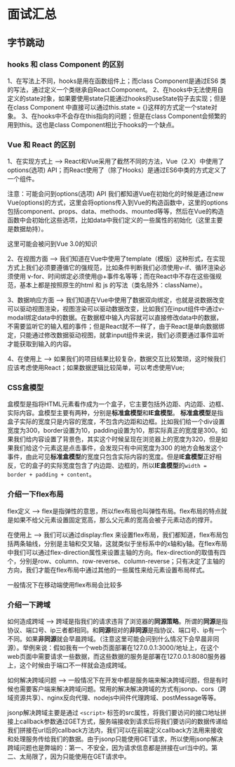 # 面试汇总
## 字节跳动

### hooks 和 class Component 的区别
1、在写法上不同，hooks是用在函数组件上；而class Component是通过ES6 类的写法，通过定义一个类继承自React.Component。
2、在hooks中无法使用自定义的state对象，如果要使用state只能通过hooks的useState钩子去实现；但是在class Component 中直接可以通过this.state = {}这样的方式定一个state对象。
3、在hooks中不会存在this指向的问题；但是在class Component会频繁的用到this。这也是class Component相比于hooks的一个缺点。

### Vue 和 React 的区别
1、在实现方式上 --> React和Vue采用了截然不同的方法，Vue（2.X）中使用了options(选项) API；而React使用了（除了Hooks）是通过ES6中类的方式定义了一个组件。

注意：可能会问到options(选项) API
我们都知道Vue在初始化的时候是通过new Vue(options)的方式，这里会将options传入到Vue的构造函数中，这里的options包括component、props、data、methods、mounted等等，然后在Vue的构造函数中会初始化这些选项，比如data中我们定义的一些属性的初始化（这里主要是数据劫持）。

这里可能会被问到Vue 3.0的知识

2、在视图方面 --> 我们知道在Vue中使用了template（模版）这种形式，在实现方式上我们必须要遵循它的强规范，比如条件判断我们必须使用v-if、循环渲染必须使用 v-for、时间绑定必须使用@+事件名等等；而在React中不存在这些强规范，基本上都是按照原生的html 和 js 的写法（类名除外：className）。

3、数据响应方面 --> 我们知道在Vue中使用了数据双向绑定，也就是说数据改变可以驱动视图渲染，视图渲染可以驱动数据改变，比如我们在input组件中通过v-modal绑定data中的数据。在数据框中输入内容就可以直接修改data中的数据，不需要监听它的输入框的事件；但是React就不一样了，由于React是单向数据绑定，只能通过修改数据驱动视图，就拿input组件来说，我们必须要通过事件监听才能获取到输入的内容。

4、在使用上 --> 如果我们的项目结果比较复杂，数据交互比较繁琐，这时候我们应该考虑使用React；如果数据逻辑比较简单，可以考虑使用Vue;

### CSS盒模型
盒模型是指将HTML元素看作成为一个盒子，它主要包括外边距、内边距、边框、实际内容。盒模型主要有两种，分别是**标准盒模型**和**IE盒模型**。
**标准盒模型**是指盒子实际的宽度只是内容的宽度，不包含内边距和边框。比如我们给一个div设置宽度为300，border设置为10，padding设置为10，那实际真正的宽度是300。如果我们给内容设置了背景色，其实这个时候呈现在浏览器上的宽度为320，但是如果我们给这个元素这是点击事件，会发现只有中间宽度为300 的地方会触发这个事件，由此可见**标准盒模型**的宽度只包含实际内容的宽度。但是**IE盒模型**正好相反，它的盒子的实际宽度包含了内边距、边框的，所以**IE盒模型**的`width = border + padding + content`。

### 介绍一下flex布局
flex定义 --> flex是指弹性的意思，所以flex布局也叫弹性布局。flex布局的特点就是如果不给父元素设置固定宽高，那么父元素的宽高会被子元素动态的撑开。

在使用上 --> 我们可以通过display:flex 来设置flex布局，我们都知道，flex布局包括两条轴线，分别是主轴和交叉轴，这就类似于坐标系中的x轴和y轴。在flex布局中我们可以通过flex-direction属性来设置主轴的方向。flex-direction的取值有四个，分别是row、column、row-reverse、column-reverse；只有决定了主轴的方向，我们才能在flex布局中通过其他的一些属性来给元素设置布局样式。

一般情况下在移动端使用flex布局会比较多

### 介绍一下跨域
如何造成跨域 --> 跨域是指我们的请求违背了浏览器的**同源策略**。所谓的**同源**是指协议、端口号、ip三者都相同。和**同源**相对的**非同源**是指协议、端口号、ip有一个不同。如果**非同源**就会早晨跨域。（注意这里可能会问到什么情况下会早晨非同源）。举例来说：假如我有一个web页面部署在127.0.0.1:3000/地址上，在这个web页面中需要请求一些数据，而这些数据的服务是部署在127.0.0.1:8080服务器上，这个时候由于端口不一样就会造成跨域。

如何解决跨域问题 --> 一般情况下在开发中都是服务端来解决跨域问题，但是有时候也需要客户端来解决跨域问题。常用的解决解决跨域的方式有jsonp、cors（跨域资源共享）、nginx反向代理、nodejs中间件代理跨域、postMessage等等。

jsonp解决跨域主要是通过 `<script>` 标签的src属性，将我们要访问的接口地址拼接上callback参数通过GET方式，服务端接收到请求后将我们要访问的数据传递给我们拼接在url后的callback方法内，我们可以在前端定义callback方法用来接收和处理服务传给我们的数据。由于jsonp只能使用GET请求，所以使用jsonp解决跨域问题也是弊端的：第一、不安全，因为请求信息都是拼接在url当中的。第二、太局限了，因为只能使用在GET请求中。

